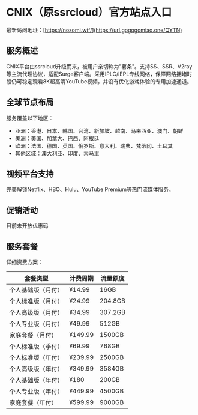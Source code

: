 # CNIX（原ssrcloud）官方站点入口

最新访问地址：[https://nozomi.wtf/](https://url.gogogomiao.one/QYTN)

## 服务概述

CNIX平台由ssrcloud升级而来，被用户亲切称为"薯条"。支持SS、SSR、V2ray等主流代理协议，适配Surge客户端。采用IPLC/IEPL专线网络，保障网络拥堵时段仍可稳定观看8K超高清YouTube视频，并设有优化游戏体验的专用加速通道。

## 全球节点布局

服务覆盖以下地区：
- 亚洲：香港、日本、韩国、台湾、新加坡、越南、马来西亚、澳门、朝鲜
- 美洲：美国、加拿大、巴西、阿根廷
- 欧洲：法国、德国、英国、俄罗斯、意大利、瑞典、梵蒂冈、土耳其
- 其他区域：澳大利亚、印度、索马里

## 视频平台支持

完美解锁Netflix、HBO、Hulu、YouTube Premium等热门流媒体服务。

## 促销活动

目前未开放优惠码

## 服务套餐

详细资费方案：

| 套餐类型 | 计费周期 | 流量额度 |
|---------|----------|---------|
| 个人基础版（月付） | ¥14.99 | 16GB |
| 个人标准版（月付） | ¥24.99 | 204.8GB |
| 个人高级版（月付） | ¥34.99 | 307.2GB |
| 个人专业版（月付） | ¥49.99 | 512GB |
| 家庭套餐（月付） | ¥149.99 | 1500GB |
| 个人标准版（季付） | ¥69.99 | 768GB |
| 个人标准版（年付） | ¥239.99 | 2500GB |
| 个人高级版（年付） | ¥349.99 | 3584GB |
| 个人基础版（年付） | ¥180 | 200GB |
| 个人专业版（年付） | ¥449.99 | 4500GB |
| 家庭套餐（年付） | ¥599.99 | 9000GB |